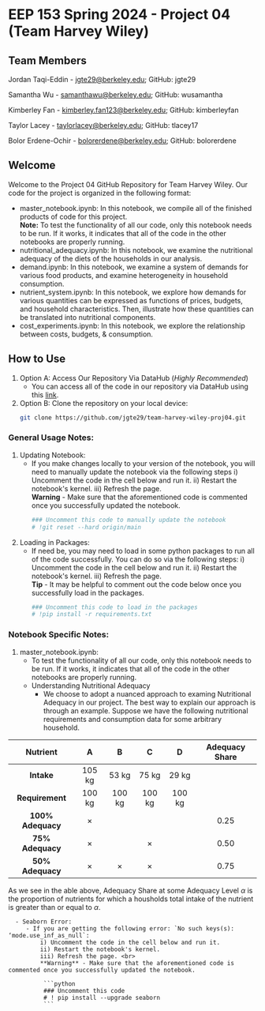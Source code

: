 # EEP 153 Spring 2024 - Project 04 (Team Harvey Wiley)

## Team Members
Jordan Taqi-Eddin - jgte29@berkeley.edu; GitHub: jgte29

Samantha Wu - samanthawu@berkeley.edu; GitHub: wusamantha

Kimberley Fan - kimberley.fan123@berkeley.edu; GitHub: kimberleyfan

Taylor Lacey - taylorlacey@berkeley.edu; GitHub: tlacey17

Bolor Erdene-Ochir - bolorerdene@berkeley.edu; GitHub: bolorerdene

## Welcome

Welcome to the Project 04 GitHub Repository for Team Harvey Wiley. Our code for the project is organized in the following format:
- master_notebook.ipynb: In this notebook, we compile all of the finished products of code for this project. <br>
**Note:** To test the functionality of all our code, only this notebook needs to be run. If it works, it indicates that all of the code in the other notebooks are properly running.
- nutritional_adequacy.ipynb: In this notebook, we examine the nutritional adequacy of the diets of the households in our analysis.
- demand.ipynb: In this notebook, we examine a system of demands for various food products, and examine heterogeneity in household consumption.
- nutrient_system.ipynb: In this notebook, we explore how demands for various quantities can be expressed as functions of prices, budgets, and household characteristics. Then, illustrate how these quantities can be translated into nutritional components.
- cost_experiments.ipynb: In this notebook, we explore the relationship between costs, budgets, & consumption.

## How to Use
1. Option A: Access Our Repository Via DataHub (*Highly Recommended*)
   - You can access all of the code in our repository via DataHub using this [link](https://datahub.berkeley.edu/hub/user-redirect/git-pull?repo=https%3A%2F%2Fgithub.com%2Fjgte29%2Fteam-harvey-wiley-proj04.git&urlpath=lab%2Ftree%2Fteam-harvey-wiley-proj04.git%2F&branch=main).
2. Option B: Clone the repository on your local device:
   ```bash
   git clone https://github.com/jgte29/team-harvey-wiley-proj04.git
   ```

### General Usage Notes:
1. Updating Notebook:
   - If you make changes locally to your version of the notebook, you will need to manually update the notebook via the following steps
       i) Uncomment the code in the cell below and run it.
       ii) Restart the notebook's kernel.
       iii) Refresh the page. <br>
       **Warning** - Make sure that the aforementioned code is commented once you successfully updated the notebook.
        ```python
        ### Uncomment this code to manually update the notebook
        # !git reset --hard origin/main
        ```
2. Loading in Packages:
   - If need be, you may need to load in some python packages to run all of the code successfully. You can do so via the following steps:
       i) Uncomment the code in the cell below and run it.
       ii) Restart the notebook's kernel.
       iii) Refresh the page. <br>
       **Tip** - It may be helpful to comment out the code below once you successfully load in the packages.
        ```python
        ### Uncomment this code to load in the packages
        # !pip install -r requirements.txt
        ```

### Notebook Specific Notes:
1. master_notebook.ipynb:
      - To test the functionality of all our code, only this notebook needs to be run. If it works, it indicates that all of the code in the other notebooks are properly running.
      - Understanding Nutritional Adequacy
         - We choose to adopt a nuanced approach to examing Nutritional Adequacy in our project. The best way to explain our approach is through an example. Suppose we have the following nutritional requirements and consumption data for some arbitrary household.

| **Nutrient** | A | B | C | D | Adequacy Share
|:-----------:|:----------:|:-----------:|:----------:|:-----------:|:-----------:|
| **Intake** | 105 kg |53 kg|75 kg|29 kg||
| **Requirement** | 100 kg |100 kg|100 kg|100 kg| |
| **100% Adequacy** | $\times$ | | | | 0.25 |
| **75% Adequacy** | $\times$ | | $\times$ | | 0.50 |
| **50% Adequacy** | $\times$ | $\times$ | $\times$ | | 0.75 |

   As we see in the able above, Adequacy Share at some Adequacy Level $\alpha$ is the proportion of nutrients for which a housholds total intake of the nutrient is greater than or equal to $\alpha$. <br>
      
      - Seaborn Error:
         - If you are getting the following error: `No such keys(s): ‘mode.use_inf_as_null`:
             i) Uncomment the code in the cell below and run it.
             ii) Restart the notebook's kernel.
             iii) Refresh the page. <br>
             **Warning** - Make sure that the aforementioned code is commented once you successfully updated the notebook.
             
              ```python
              ### Uncomment this code
              # ! pip install --upgrade seaborn
              ```
